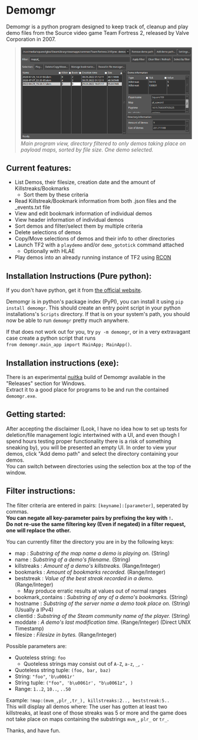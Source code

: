 # Demomgr
Demomgr is a python program designed to keep track of, cleanup and play demo files from the Source video game Team Fortress 2, released by Valve Corporation in 2007.

> ![Main program window](https://github.com/Square789/Demomgr/blob/master/images/main_view.png)  
> _Main program view, directory filtered to only demos taking place on payload maps, sorted by file size. One demo selected._

## Current features:
* List Demos, their filesize, creation date and the amount of Killstreaks/Bookmarks
  * Sort them by these criteria
* Read Killstreak/Bookmark information from both .json files and the \_events.txt file
* View and edit bookmark information of individual demos
* View header information of individual demos
* Sort demos and filter/select them by multiple criteria
* Delete selections of demos
* Copy/Move selections of demos and their info to other directories
* Launch TF2 with a `playdemo` and/or `demo_gototick` command attached
  * Optionally with HLAE
* Play demos into an already running instance of TF2 using [RCON](https://developer.valvesoftware.com/wiki/Source_RCON_Protocol)

## Installation Instructions (Pure python):
If you don't have python, get it from [the official website](https://www.python.org).

Demomgr is in python's package index (PyPI), you can install it using `pip install demomgr`.
This should create an entry point script in your python installations's `Scripts` directory.
If that is on your system's path, you should now be able to run `demomgr` pretty much anywhere.

If that does not work out for you, try `py -m demomgr`, or in a very extravagant case create a
python script that runs  
`from demomgr.main_app import MainApp; MainApp()`.

## Installation instructions (exe):
There is an experimental [nuitka](https://nuitka.net/) build of Demomgr available in the "Releases" section for Windows.  
Extract it to a good place for programs to be and run the contained `demomgr.exe`.

## Getting started:
After accepting the disclaimer (Look, I have no idea how to set up tests for deletion/file management logic
intertwined with a UI, and even though I spend hours testing proper functionality there is a risk of something sneaking by),
you will be presented an empty UI. In order to view your demos, click "Add demo path" and select the directory containing your demos.  
You can switch between directories using the selection box at the top of the window.  

## Filter instructions:
The filter criteria are entered in pairs: `[keyname]:[parameter]`, seperated by commas.  
**You can negate all key-parameter pairs by prefixing the key with **`!`**.**  
**Do not re-use the same filtering key (Even if negated) in a filter request, one will replace the other.**  

You can currently filter the directory you are in by the following keys:
 * map : _Substring of the map name a demo is playing on._ (String)
 * name : _Substring of a demo's filename._ (String)
 * killstreaks : _Amount of a demo's killstreaks._ (Range/Integer)
 * bookmarks : _Amount of bookmarks recorded._ (Range/Integer)
 * beststreak : _Value of the best streak recorded in a demo._ (Range/Integer)
   * May produce erratic results at values out of normal ranges
 * bookmark_contains : _Substring of any of a demo's bookmarks._ (String)
 * hostname : _Substring of the server name a demo took place on._ (String) (Usually a IPv4)
 * clientid : _Substring of the Steam community name of the player._ (String)
 * moddate : _A demo's last modification time._ (Range/Integer) (Direct UNIX Timestamp)
 * filesize : _Filesize in bytes._ (Range/Integer)

Possible parameters are:
 * Quoteless string: `foo`
   * Quoteless strings may consist out of `A-Z`, `a-z`, `_`, `-`
 * Quoteless string tuple: `(foo, bar, baz)`
 * String: `"foo"`, `'b\u0061r'`
 * String tuple: `("foo", 'b\u0061r', "b\u0061z", )`
 * Range: `1..2`, `10..`, `..50`  

Example: `!map:(mvm_,plr_,tr_), killstreaks:2.., beststreak:5..`  
This will display all demos where: The user has gotten at least two killstreaks, at least one of those streaks was 5 or more
and the game does not take place on maps containing the substrings `mvm_`, `plr_` or `tr_`.  

Thanks, and have fun.
